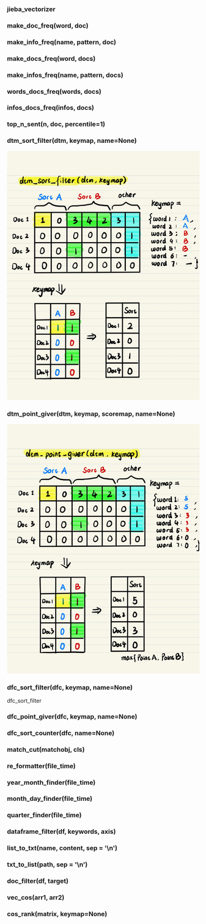 
### jieba_vectorizer

### make_doc_freq(word, doc)

### make_info_freq(name, pattern, doc)

### make_docs_freq(word, docs)

### make_infos_freq(name, pattern, docs)

### words_docs_freq(words, docs)



### infos_docs_freq(infos, docs)



### top_n_sent(n, doc, percentile=1)



### dtm_sort_filter(dtm, keymap, name=None)

![dtm_sort_filter](dtm_sort_filter.jpg)



### dtm_point_giver(dtm, keymap, scoremap, name=None)

![dtm_point_giver](dtm_point_giver.jpg)


### dfc_sort_filter(dfc, keymap, name=None)
dfc_sort_filter


### dfc_point_giver(dfc, keymap, name=None)


### dfc_sort_counter(dfc, name=None)


### match_cut(matchobj, cls)


### re_formatter(file_time)


### year_month_finder(file_time)


### month_day_finder(file_time)


### quarter_finder(file_time)


### dataframe_filter(df, keywords, axis)


### list_to_txt(name, content, sep = '\n')


### txt_to_list(path, sep = '\n')


### doc_filter(df, target)


### vec_cos(arr1, arr2)


### cos_rank(matrix, keymap=None)




